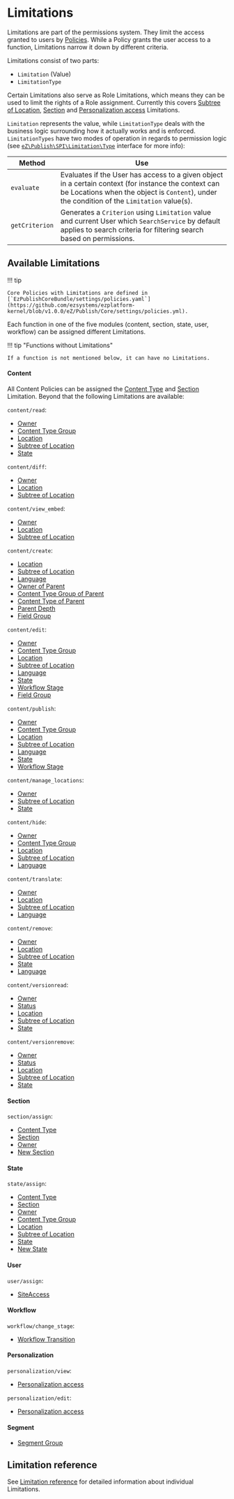 # Limitations

Limitations are part of the permissions system.
They limit the access granted to users by [Policies](permissions.md#permission-overview).
While a Policy grants the user access to a function, Limitations narrow it down by different criteria.

Limitations consist of two parts:

- `Limitation` (Value)
- `LimitationType`

Certain Limitations also serve as Role Limitations, which means they can be used to limit the rights of a Role assignment.
Currently this covers [Subtree of Location](limitation_reference.md#subtree-of-location-limitation), [Section](limitation_reference.md#section-limitation) and [Personalization access](limitation_reference.md#personalization-access-limitation) Limitations.

`Limitation` represents the value, while `LimitationType` deals with the business logic surrounding how it actually works and is enforced.
`LimitationTypes` have two modes of operation in regards to permission logic (see [`eZ\Publish\SPI\Limitation\Type`](https://github.com/ezsystems/ezplatform-kernel/blob/v1.0.0/eZ/Publish/SPI/Limitation/Type.php) interface for more info):

| Method | Use |
|--------|-----|
| `evaluate` | Evaluates if the User has access to a given object in a certain context (for instance the context can be Locations when the object is `Content`), under the condition of the `Limitation` value(s). |
| `getCriterion` | Generates a `Criterion` using `Limitation` value and current User which `SearchService` by default applies to search criteria for filtering search based on permissions. |

## Available Limitations

!!! tip

    Core Policies with Limitations are defined in [`EzPublishCoreBundle/settings/policies.yaml`](https://github.com/ezsystems/ezplatform-kernel/blob/v1.0.0/eZ/Publish/Core/settings/policies.yml).

Each function in one of the five modules (content, section, state, user, workflow) can be assigned different Limitations.

!!! tip "Functions without Limitations"

    If a function is not mentioned below, it can have no Limitations.

#### Content

All Content Policies can be assigned the [Content Type](limitation_reference.md#content-type-limitation) and [Section](limitation_reference.md#section-limitation) Limitation.
Beyond that the following Limitations are available:

`content/read`:

- [Owner](limitation_reference.md#owner-limitation)
- [Content Type Group](limitation_reference.md#content-type-group-limitation)
- [Location](limitation_reference.md#location-limitation)
- [Subtree of Location](limitation_reference.md#subtree-of-location-limitation)
- [State](limitation_reference.md#state-limitation)

`content/diff`:

- [Owner](limitation_reference.md#owner-limitation)
- [Location](limitation_reference.md#location-limitation)
- [Subtree of Location](limitation_reference.md#subtree-of-location-limitation)

`content/view_embed`:

- [Owner](limitation_reference.md#owner-limitation)
- [Location](limitation_reference.md#location-limitation)
- [Subtree of Location](limitation_reference.md#subtree-of-location-limitation)

`content/create`:

- [Location](limitation_reference.md#location-limitation)
- [Subtree of Location](limitation_reference.md#subtree-of-location-limitation)
- [Language](limitation_reference.md#language-limitation)
- [Owner of Parent](limitation_reference.md#owner-of-parent-limitation)
- [Content Type Group of Parent](limitation_reference.md#content-type-group-of-parent-limitation)
- [Content Type of Parent](limitation_reference.md#content-type-of-parent-limitation)
- [Parent Depth](limitation_reference.md#parent-depth-limitation)
- [Field Group](limitation_reference.md#field-group-limitation)

`content/edit`:

- [Owner](limitation_reference.md#owner-limitation)
- [Content Type Group](limitation_reference.md#content-type-group-limitation)
- [Location](limitation_reference.md#location-limitation)
- [Subtree of Location](limitation_reference.md#subtree-of-location-limitation)
- [Language](limitation_reference.md#language-limitation)
- [State](limitation_reference.md#state-limitation)
- [Workflow Stage](limitation_reference.md#workflow-stage-limitation)
- [Field Group](limitation_reference.md#field-group-limitation)

`content/publish`:

- [Owner](limitation_reference.md#owner-limitation)
- [Content Type Group](limitation_reference.md#content-type-group-limitation)
- [Location](limitation_reference.md#location-limitation)
- [Subtree of Location](limitation_reference.md#subtree-of-location-limitation)
- [Language](limitation_reference.md#language-limitation)
- [State](limitation_reference.md#state-limitation)
- [Workflow Stage](limitation_reference.md#workflow-stage-limitation)

`content/manage_locations`:

- [Owner](limitation_reference.md#owner-limitation)
- [Subtree of Location](limitation_reference.md#subtree-of-location-limitation)
- [State](limitation_reference.md#state-limitation)

`content/hide`:

- [Owner](limitation_reference.md#owner-limitation)
- [Content Type Group](limitation_reference.md#content-type-group-limitation)
- [Location](limitation_reference.md#location-limitation)
- [Subtree of Location](limitation_reference.md#subtree-of-location-limitation)
- [Language](limitation_reference.md#language-limitation)

`content/translate`:

- [Owner](limitation_reference.md#owner-limitation)
- [Location](limitation_reference.md#location-limitation)
- [Subtree of Location](limitation_reference.md#subtree-of-location-limitation)
- [Language](limitation_reference.md#language-limitation)

`content/remove`:

- [Owner](limitation_reference.md#owner-limitation)
- [Location](limitation_reference.md#location-limitation)
- [Subtree of Location](limitation_reference.md#subtree-of-location-limitation)
- [State](limitation_reference.md#state-limitation)
- [Language](limitation_reference.md#language-limitation)

`content/versionread`:

- [Owner](limitation_reference.md#owner-limitation)
- [Status](limitation_reference.md#status-limitation)
- [Location](limitation_reference.md#location-limitation)
- [Subtree of Location](limitation_reference.md#subtree-of-location-limitation)
- [State](limitation_reference.md#state-limitation)

`content/versionremove`:

- [Owner](limitation_reference.md#owner-limitation)
- [Status](limitation_reference.md#status-limitation)
- [Location](limitation_reference.md#location-limitation)
- [Subtree of Location](limitation_reference.md#subtree-of-location-limitation)
- [State](limitation_reference.md#state-limitation)

#### Section

`section/assign`:

- [Content Type](limitation_reference.md#content-type-limitation)
- [Section](limitation_reference.md#section-limitation)
- [Owner](limitation_reference.md#owner-limitation)
- [New Section](limitation_reference.md#new-section-limitation)

#### State

`state/assign`:

- [Content Type](limitation_reference.md#content-type-limitation)
- [Section](limitation_reference.md#section-limitation)
- [Owner](limitation_reference.md#owner-limitation)
- [Content Type Group](limitation_reference.md#content-type-group-limitation)
- [Location](limitation_reference.md#location-limitation)
- [Subtree of Location](limitation_reference.md#subtree-of-location-limitation)
- [State](limitation_reference.md#state-limitation)
- [New State](limitation_reference.md#new-state-limitation)

#### User

`user/assign`:

- [SiteAccess](limitation_reference.md#siteaccess-limitation)

#### Workflow

`workflow/change_stage`:

- [Workflow Transition](limitation_reference.md#workflow-transition-limitation)

#### Personalization

`personalization/view`:

- [Personalization access](limitation_reference.md#personalization-access)

`personalization/edit`:

- [Personalization access](limitation_reference.md#personalization-access)

#### Segment

- [Segment Group](limitation_reference.md#segment-group-limitation)

## Limitation reference

See [Limitation reference](limitation_reference.md) for detailed information about individual Limitations.
